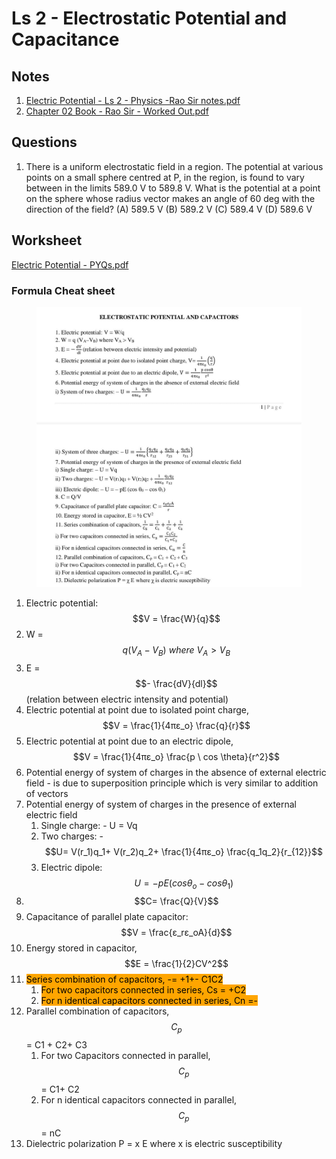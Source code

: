 # Ls 2 - Electrostatic Potential and Capacitance

## Notes

1. [Electric Potential - Ls 2 - Physics -Rao Sir notes.pdf](https://drive.google.com/file/d/1Tn4DNhD98rr3Mw0urekx2Fz\_KbbT7F9Q/view?usp=drive\_link)
2. [Chapter 02 Book - Rao Sir - Worked Out.pdf](https://drive.google.com/file/d/1TyJ30pi-AmrEuKONVO8EEHo8p1HfGyjo/view?usp=drive\_link)

## Questions
1. There is a uniform electrostatic field in a region. The potential at various points on a small sphere centred at P, in the region, is found to vary between in the limits 589.0 V to 589.8 V. What is the potential at a point on the sphere whose radius vector makes an angle of 60 deg with the direction of the field?
   (A) 589.5 V
   (B) 589.2 V
   (C) 589.4 V
   (D) 589.6 V

## Worksheet

[Electric Potential - PYQs.pdf](https://drive.google.com/open?id=1Tz1-IzpYjlP3zAp6BCWe8lbtCpm0n8GE\&usp=drive\_fs)

### Formula Cheat sheet

<figure><img src="../../../../.gitbook/assets/Electrostatic Potential - Ls 2 - Physics - 12 A - Formula CheatSheet.jpg" alt=""><figcaption></figcaption></figure>

1. Electric potential: $$V = \frac{W}{q}$$
2. W = $$q (V_A-V_B) \ where \ V_A > V_B$$
3. E = $$- \frac{dV}{dl}$$ (relation between electric intensity and potential)
4. Electric potential at point due to isolated point charge, $$V = \frac{1}{4πε_o} \frac{q}{r}$$
5. Electric potential at point due to an electric dipole, $$V = \frac{1}{4πε_o} \frac{p \ cos \theta}{r^2}$$
6. Potential energy of system of charges in the absence of external electric field - is due to superposition principle which is very similar to addition of vectors
7. Potential energy of system of charges in the presence of external electric field
   1. Single charge: - U = Vq
   2. Two charges: -$$U= V(r_1)q_1+ V(r_2)q_2+ \frac{1}{4πε_o} \frac{q_1q_2}{r_{12}}$$
   3. Electric dipole: $$U =- pE (cos θ_o-cos θ_1)$$
8. $$C= \frac{Q}{V}$$
9. Capacitance of parallel plate capacitor: $$V = \frac{ε_rε_oA}{d}$$
10. Energy stored in capacitor, $$E = \frac{1}{2}CV^2$$
11. <mark style="background-color:orange;">Series combination of capacitors, -= +1+- C1C2</mark>
    1. <mark style="background-color:orange;">For two capacitors connected in series, Cs = +C2</mark>
    2. <mark style="background-color:orange;">For n identical capacitors connected in series, Cn =-</mark>
12. Parallel combination of capacitors, $$C_p$$ = C1 + C2+ C3
    1. For two Capacitors connected in parallel, $$C_p$$ = C1+ C2
    2. For n identical capacitors connected in parallel, $$C_p$$ = nC
13. Dielectric polarization P = x E where x is electric susceptibility
